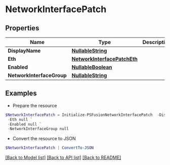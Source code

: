# NetworkInterfacePatch
## Properties

Name | Type | Description | Notes
------------ | ------------- | ------------- | -------------
**DisplayName** | [**NullableString**](NullableString.md) |  | [optional] 
**Eth** | [**NetworkInterfacePatchEth**](NetworkInterfacePatchEth.md) |  | [optional] 
**Enabled** | [**NullableBoolean**](NullableBoolean.md) |  | [optional] 
**NetworkInterfaceGroup** | [**NullableString**](NullableString.md) |  | [optional] 

## Examples

- Prepare the resource
```powershell
$NetworkInterfacePatch = Initialize-PSFusionNetworkInterfacePatch  -DisplayName null `
 -Eth null `
 -Enabled null `
 -NetworkInterfaceGroup null
```

- Convert the resource to JSON
```powershell
$NetworkInterfacePatch | ConvertTo-JSON
```

[[Back to Model list]](../README.md#documentation-for-models) [[Back to API list]](../README.md#documentation-for-api-endpoints) [[Back to README]](../README.md)

